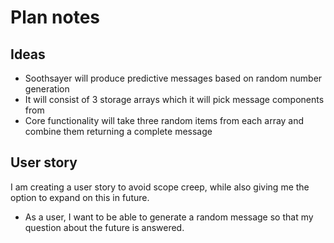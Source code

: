 ﻿Plan notes
===

## Ideas
- Soothsayer will produce predictive messages based on random number generation
- It will consist of 3 storage arrays which it will pick message components from
- Core functionality will take three random items from each array and combine them returning a complete message

## User story
I am creating a user story to avoid scope creep, while also giving me the option to expand on this in future.
- As a user, I want to be able to generate a random message so that my question about the future is answered.